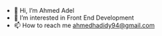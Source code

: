 - 👋 Hi, I’m Ahmed Adel
- 👀 I’m interested in Front End Development
- 📫 How to reach me ahmedhadidy94@gmail.com

<!---
hadidy94/hadidy94 is a ✨ special ✨ repository because its `README.md` (this file) appears on your GitHub profile.
You can click the Preview link to take a look at your changes.
--->
